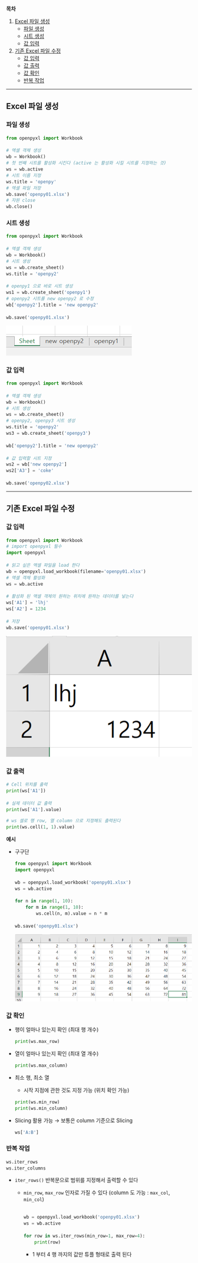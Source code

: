 **목차**

1. [Excel 파일 생성](#excel-파일-생성)
   * [파일 생성](#파일-생성)
   * [시트 생성](#시트-생성)
   * [값 입력](#값-입력)
2. [기존 Excel 파일 수정](#기존-excel-파일-수정)
   * [값 입력](#값-입력)
   * [값 출력](#값-출력)
   * [값 확인](#값-확인)
   * [반복 작업](#반복-작업)

---

## Excel 파일 생성

### 파일 생성

```python
from openpyxl import Workbook

# 엑셀 객체 생성
wb = Workbook()
# 첫 번째 시트를 활성화 시킨다 (active 는 활성화 시킬 시트를 지정하는 것)
ws = wb.active
# 시트 이름 지정
ws.title = 'openpy'
# 엑셀 파일 저장
wb.save('openpy01.xlsx')
# 자원 close
wb.close()
```

### 시트 생성

```python
from openpyxl import Workbook

# 엑셀 객체 생성
wb = Workbook()
# 시트 생성
ws = wb.create_sheet()
ws.title = 'openpy2'

# openpy1 으로 바로 시트 생성
ws1 = wb.create_sheet('openpy1')
# openpy2 시트를 new openpy2 로 수정
wb['openpy2'].title = 'new openpy2'

wb.save('openpy01.xlsx')
```

![시트 생성](./05_Make_Excel.assets/sheet_name.png)

### 값 입력

```python
from openpyxl import Workbook

# 엑셀 객체 생성
wb = Workbook()
# 시트 생성
ws = wb.create_sheet()
# openpy2, openpy3 시트 생성
ws.title = 'openpy2'
ws3 = wb.create_sheet('openpy3')

wb['openpy2'].title = 'new openpy2'

# 값 입력할 시트 지정
ws2 = wb['new openpy2']
ws2['A3'] = 'coke'

wb.save('openpy02.xlsx')
```

---



## 기존 Excel 파일 수정

### 값 입력

```python
from openpyxl import Workbook
# import openpyxl 필수
import openpyxl

# 읽고 싶은 엑셀 파일을 load 한다
wb = openpyxl.load_workbook(filename='openpy01.xlsx')
# 액셀 객체 활성화
ws = wb.active

# 활성화 된 액셀 객체의 원하는 위치에 원하는 데이터를 넣는다
ws['A1'] = 'lhj'
ws['A2'] = 1234

# 저장
wb.save('openpy01.xlsx')
```

![값](./05_Make_Excel.assets/data.png)

### 값 출력

```python
# Cell 위치를 출력
print(ws['A1'])

# 실제 데이터 값 출력
print(ws['A1'].value)
```

```python
# ws 셀로 행 row, 열 column 으로 지정해도 출력된다
print(ws.cell(1, 1).value)
```

**예시**

* 구구단

  ```python
  from openpyxl import Workbook
  import openpyxl
  
  wb = openpyxl.load_workbook('openpy01.xlsx')
  ws = wb.active
  
  for n in range(1, 10):
      for m in range(1, 10):
          ws.cell(n, m).value = n * m
  
  wb.save('openpy01.xlsx')
  ```

  ![값](./05_Make_Excel.assets/double.png)



### 값 확인

* 행이 얼마나 있는지 확인 (최대 행 개수)

  ```python
  print(ws.max_row)
  ```

* 열이 얼마나 있는지 확인 (최대 열 개수)

  ```python
  print(ws.max_column)
  ```

* 최소 행, 최소 열

  * 시작 지점에 관한 것도 지정 가능 (위치 확인 가능)

  ```python
  print(ws.min_row)
  print(ws.min_column)
  ```

* Slicing 활용 가능 &rarr; 보통은 column 기준으로 Slicing

  ```python
  ws['A:B']
  ```



### 반복 작업

```python
ws.iter_rows
ws.iter_columns
```

* `iter_rows()` 반복문으로 범위를 지정해서 출력할 수 있다

  * `min_row`, `max_row` 인자로 가질 수 있다 (column 도 가능 : `max_col`, `min_col`)

    ```python
    
    wb = openpyxl.load_workbook('openpy01.xlsx')
    ws = wb.active
    
    for row in ws.iter_rows(min_row=1, max_row=4):
        print(row)
    ```

    * 1 부터 4 행 까지의 값만 튜플 형태로 출력 된다